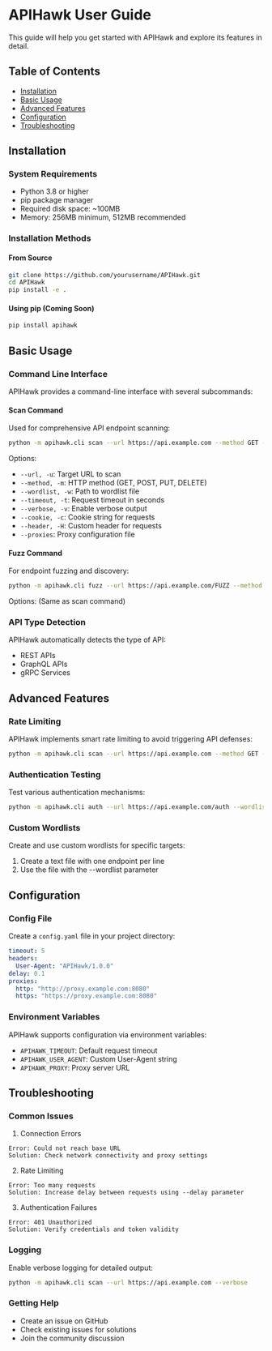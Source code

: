 # APIHawk User Guide

This guide will help you get started with APIHawk and explore its features in detail.

## Table of Contents
- [Installation](#installation)
- [Basic Usage](#basic-usage)
- [Advanced Features](#advanced-features)
- [Configuration](#configuration)
- [Troubleshooting](#troubleshooting)

## Installation

### System Requirements
- Python 3.8 or higher
- pip package manager
- Required disk space: ~100MB
- Memory: 256MB minimum, 512MB recommended

### Installation Methods

#### From Source
```bash
git clone https://github.com/yourusername/APIHawk.git
cd APIHawk
pip install -e .
```

#### Using pip (Coming Soon)
```bash
pip install apihawk
```

## Basic Usage

### Command Line Interface
APIHawk provides a command-line interface with several subcommands:

#### Scan Command
Used for comprehensive API endpoint scanning:
```bash
python -m apihawk.cli scan --url https://api.example.com --method GET --wordlist wordlists/common.txt
```

Options:
- `--url, -u`: Target URL to scan
- `--method, -m`: HTTP method (GET, POST, PUT, DELETE)
- `--wordlist, -w`: Path to wordlist file
- `--timeout, -t`: Request timeout in seconds
- `--verbose, -v`: Enable verbose output
- `--cookie, -c`: Cookie string for requests
- `--header, -H`: Custom header for requests
- `--proxies`: Proxy configuration file

#### Fuzz Command
For endpoint fuzzing and discovery:
```bash
python -m apihawk.cli fuzz --url https://api.example.com/FUZZ --method GET --wordlist wordlists/common.txt
```

Options: (Same as scan command)

### API Type Detection
APIHawk automatically detects the type of API:
- REST APIs
- GraphQL APIs
- gRPC Services

## Advanced Features

### Rate Limiting
APIHawk implements smart rate limiting to avoid triggering API defenses:
```bash
python -m apihawk.cli scan --url https://api.example.com --method GET --wordlist wordlists/common.txt --delay 0.5
```

### Authentication Testing
Test various authentication mechanisms:
```bash
python -m apihawk.cli auth --url https://api.example.com/auth --wordlist wordlists/auth.txt
```

### Custom Wordlists
Create and use custom wordlists for specific targets:
1. Create a text file with one endpoint per line
2. Use the file with the --wordlist parameter

## Configuration

### Config File
Create a `config.yaml` file in your project directory:
```yaml
timeout: 5
headers:
  User-Agent: "APIHawk/1.0.0"
delay: 0.1
proxies:
  http: "http://proxy.example.com:8080"
  https: "https://proxy.example.com:8080"
```

### Environment Variables
APIHawk supports configuration via environment variables:
- `APIHAWK_TIMEOUT`: Default request timeout
- `APIHAWK_USER_AGENT`: Custom User-Agent string
- `APIHAWK_PROXY`: Proxy server URL

## Troubleshooting

### Common Issues

1. Connection Errors
```
Error: Could not reach base URL
Solution: Check network connectivity and proxy settings
```

2. Rate Limiting
```
Error: Too many requests
Solution: Increase delay between requests using --delay parameter
```

3. Authentication Failures
```
Error: 401 Unauthorized
Solution: Verify credentials and token validity
```

### Logging
Enable verbose logging for detailed output:
```bash
python -m apihawk.cli scan --url https://api.example.com --verbose
```

### Getting Help
- Create an issue on GitHub
- Check existing issues for solutions
- Join the community discussion